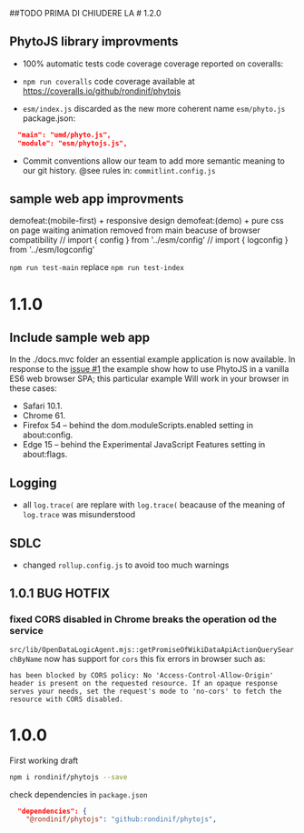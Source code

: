 ##TODO PRIMA DI CHIUDERE LA # 1.2.0 
## PhytoJS library improvments
- 100% automatic tests code coverage
coverage reported on coveralls:
- `npm run coveralls` code coverage available at https://coveralls.io/github/rondinif/phytojs

- `esm/index.js` discarded as the new more coherent name `esm/phyto.js`
package.json:
``` json
  "main": "umd/phyto.js",
  "module": "esm/phytojs.js",
```

- Commit conventions allow our team to add more semantic meaning to our git history. @see rules in: `commitlint.config.js`

## sample web app improvments
demofeat:(mobile-first) + responsive design
demofeat:(demo) + pure css on page waiting animation 
removed from main beacuse of browser compatibility 
  // import { config } from '../esm/config'
  // import { logconfig } from '../esm/logconfig'

  `npm run test-main` replace `npm run test-index`
 
# 1.1.0 
## Include sample web app 
In the ./docs.mvc folder an essential example application is now available.
In response to the [issue #1](https://github.com/rondinif/phytojs/issues/1) the example show how to use PhytoJS in a vanilla ES6 web browser SPA; this particular example Will work in your browser in these cases:
- Safari 10.1.
- Chrome 61.
- Firefox 54 – behind the dom.moduleScripts.enabled setting in about:config.
- Edge 15 – behind the Experimental JavaScript Features setting in about:flags.  


## Logging 
- all `log.trace(` are replare with `log.trace(` beacause of the meaning of `log.trace` was misunderstood
## SDLC
- changed `rollup.config.js` to avoid too much warnings 

## 1.0.1 BUG HOTFIX
### fixed CORS disabled in Chrome breaks the operation od the service
`src/lib/OpenDataLogicAgent.mjs::getPromiseOfWikiDataApiActionQuerySearchByName` now has support for `cors`  this fix errors in browser such as: 
```
has been blocked by CORS policy: No 'Access-Control-Allow-Origin' header is present on the requested resource. If an opaque response serves your needs, set the request's mode to 'no-cors' to fetch the resource with CORS disabled.
```

# 1.0.0
First working draft

``` bash 
npm i rondinif/phytojs --save
```

check dependencies in `package.json`
``` json
  "dependencies": {
    "@rondinif/phytojs": "github:rondinif/phytojs",
```
